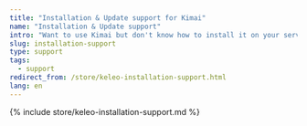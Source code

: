 ```yaml
---
title: "Installation & Update support for Kimai"
name: "Installation & Update support"
intro: "Want to use Kimai but don't know how to install it on your server?"
slug: installation-support
type: support
tags:
  - support
redirect_from: /store/keleo-installation-support.html
lang: en
---
```


{% include store/keleo-installation-support.md %}

